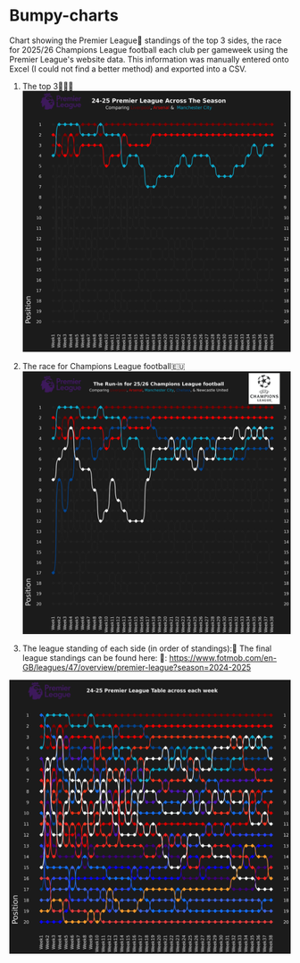 # Bumpy-charts
Chart showing the Premier League🏴󠁧󠁢󠁥󠁮󠁧󠁿 standings of the top 3 sides, the race for 2025/26 Champions League football each club per gameweek using the Premier League's website data. This information was manually entered onto Excel (I could not find a better method) and exported into a CSV.

1. The top 3🥇🥈🥉
![image_alt](https://github.com/Siphe247/Bumpy-charts/blob/cda82bcd03086ef1a61d212f98afa046420ae0ca/Premier%20League%2024-25%20bumpy%20chart.png)

2. The race for Champions League football🇪🇺
![iamge_alt](https://github.com/Siphe247/Bumpy-charts/blob/88873b3ff47dcf2e5684b861bc3745ea8dc648ef/Premier%20League%2024-25%20top%205%20bumpy%20chart.png)

3. The league standing of each side (in order of standings):🏁
The final league standings can be found here:
🔗: https://www.fotmob.com/en-GB/leagues/47/overview/premier-league?season=2024-2025

![image_alt](https://github.com/Siphe247/Bumpy-charts/blob/8e59bfaeed735b0aeb35570bd437ed457a96acf6/Premier%20League%20final%2024-25%20bumpy%20chart.png)

   
